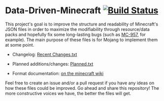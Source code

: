 # Data-Driven-Minecraft [![Build Status](https://travis-ci.org/FVbico/Data-Driven-Minecraft.svg?branch=master)](https://travis-ci.org/FVbico/Data-Driven-Minecraft)

This project's goal is to improve the structure and readability of Minecraft's JSON files in order to maximize the modifiability through resource/data packs and hopefully fix some long-lasting bugs (such as [MC-957](https://bugs.mojang.com/browse/MC-957), for example). The main purpose of these files is for Mojang to implement them at some point.

* Changelog: [Recent Changes.txt](https://github.com/FVbico/Data-Driven-Minecraft/blob/master/Recent%20Changes.txt)

* Planned additions/changes: [Planned.txt](https://github.com/FVbico/Data-Driven-Minecraft/blob/master/Planned.txt)

* Format documentation: [on the minecraft wiki](https://minecraft.gamepedia.com/User:FVbico/Data-Driven-Minecraft)

Feel free to create an issue and/or a pull request if you have any ideas on how these files could be improved.
Go ahead and share this repository! The more constructive voices we have, the better the files will get.
